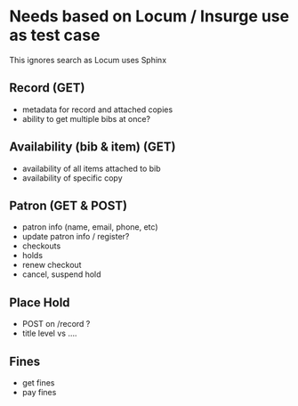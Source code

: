 # Needs based on Locum / Insurge use as test case

This ignores search as Locum uses Sphinx

## Record (GET)
* metadata for record and attached copies
* ability to get multiple bibs at once?

## Availability (bib & item) (GET)
* availability of all items attached to bib
* availability of specific copy

## Patron (GET & POST)
* patron info (name, email, phone, etc)
* update patron info / register?
* checkouts
* holds
* renew checkout
* cancel, suspend hold

## Place Hold
* POST on /record ?
* title level vs ....

## Fines
* get fines
* pay fines